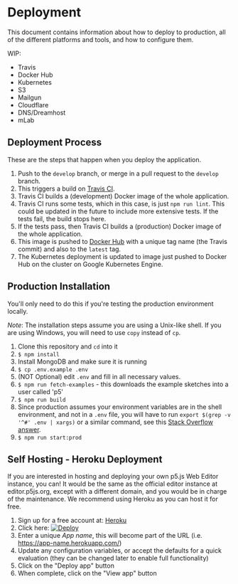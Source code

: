 # Deployment

This document contains information about how to deploy to production, all of the different platforms and tools, and how to configure them.

WIP:
* Travis
* Docker Hub
* Kubernetes
* S3
* Mailgun
* Cloudflare
* DNS/Dreamhost
* mLab

## Deployment Process

These are the steps that happen when you deploy the application.

1. Push to the `develop` branch, or merge in a pull request to the `develop` branch.
2. This triggers a build on [Travis CI](https://travis-ci.org/processing/p5.js-web-editor).
3. Travis CI builds a (development) Docker image of the whole application.
4. Travis CI runs some tests, which in this case, is just `npm run lint`. This could be updated in the future to include more extensive tests. If the tests fail, the build stops here.
5. If the tests pass, then Travis CI builds a (production) Docker image of the whole application.
6. This image is pushed to [Docker Hub](https://hub.docker.com/r/catarak/p5.js-web-editor/) with a unique tag name (the Travis commit) and also to the `latest` tag.
7. The Kubernetes deployment is updated to image just pushed to Docker Hub on the cluster on Google Kubernetes Engine.

## Production Installation

You'll only need to do this if you're testing the production environment locally.

_Note_: The installation steps assume you are using a Unix-like shell. If you are using Windows, you will need to use `copy` instead of `cp`.

1. Clone this repository and `cd` into it
2. `$ npm install`
3. Install MongoDB and make sure it is running
4. `$ cp .env.example .env`
5. (NOT Optional) edit `.env` and fill in all necessary values.
6. `$ npm run fetch-examples` - this downloads the example sketches into a user called 'p5'
7. `$ npm run build`
8. Since production assumes your environment variables are in the shell environment, and not in a `.env` file, you will have to run `export $(grep -v '^#' .env | xargs)` or a similar command, see this [Stack Overflow answer](https://stackoverflow.com/a/20909045/4086967).
9. `$ npm run start:prod`

## Self Hosting - Heroku Deployment

If you are interested in hosting and deploying your own p5.js Web Editor instance, you can! It would be the same as the official editor instance at editor.p5js.org, except with a different domain, and you would be in charge of the maintenance. We recommend using Heroku as you can host it for free.

1. Sign up for a free account at: [Heroku](https://www.heroku.com/)
2. Click here: [![Deploy](https://www.herokucdn.com/deploy/button.svg)](https://heroku.com/deploy?template=https://github.com/processing/p5.js-web-editor/tree/develop)
3. Enter a unique *App name*, this will become part of the URL (i.e. https://app-name.herokuapp.com/)
4. Update any configuration variables, or accept the defaults for a quick evaluation (they can be changed later to enable full functionality)
5. Click on the "Deploy app" button
6. When complete, click on the "View app" button
